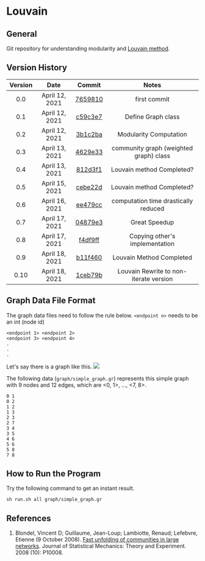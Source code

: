 # Louvain
## General
Git repository for understanding modularity and [Louvain method](https://iopscience.iop.org/article/10.1088/1742-5468/2008/10/P10008/pdf).

## Version History
| Version | Date  | Commit | Notes |
| :-----: | :-: | :-: | :-: |
| 0.0 | April 12, 2021 | [7659810](https://github.com/TeraokaKanekoLab/Louvain/commit/7659810596ec8fe5948b348248d064a4819eda45) | first commit |
| 0.1 | April 12, 2021 | [c59c3e7](https://github.com/TeraokaKanekoLab/Louvain/commit/c59c3e7970defa79c3a035842f22f6f6da8ec7e0) | Define Graph class |
| 0.2 | April 12, 2021 | [3b1c2ba](https://github.com/TeraokaKanekoLab/Louvain/commit/3b1c2baafef4cdbb1f4f6123dea035d472898e85) | Modularity Computation |
| 0.3 | April 13, 2021 | [4629e33](https://github.com/TeraokaKanekoLab/Louvain/commit/4629e3320bfe7ae768b0f3f61116ee307c5943b7) | community graph (weighted graph) class |
| 0.4 | April 13, 2021 | [812d3f1](https://github.com/TeraokaKanekoLab/Louvain/commit/812d3f1f0c908d5c9fc5686db1f83a6117f41a69) | Louvain method Completed? |
| 0.5 | April 15, 2021 | [cebe22d](https://github.com/TeraokaKanekoLab/Louvain/commit/cebe22dbe515b2ce28a9142a0d6dd41f1221fc97) | Louvain method Completed? |
| 0.6 | April 16, 2021 | [ee479cc](https://github.com/TeraokaKanekoLab/Louvain/commit/ee479cc5f1aba0528401c5517992b2f1e59fd3ff) | computation time drastically reduced |
| 0.7 | April 17, 2021 | [04879e3](https://github.com/TeraokaKanekoLab/Louvain/commit/04879e3cde5988c97afab50e5fe457e4b38c56ce) | Great Speedup |
| 0.8 | April 17, 2021 | [f4df9ff](https://github.com/TeraokaKanekoLab/Louvain/commit/f4df9ff5735e90f6b6a69a85916a6ff2b22a7beb) | Copying other's implementation |
| 0.9 | April 18, 2021 | [b11f460](https://github.com/TeraokaKanekoLab/Louvain/commit/b11f4608b5cecd1ae36400711caa6de872d5ef5a) | Louvain Method Completed |
| 0.10 | April 18, 2021 | [1ceb79b](https://github.com/TeraokaKanekoLab/Louvain/commit/1ceb79bc6a6b624395f5f478780ec06e7da43296) | Louvain Rewrite to non-iterate version |

## Graph Data File Format
The graph data files need to follow the rule below. `<endpoint n>` needs to be an int (node id)

```
<endpoint 1> <endpoint 2>
<endpoint 3> <endpoint 4>
.
.
.
```

Let's say there is a graph like this.
![](https://i.ibb.co/g6F8pfv/images-dragged.jpg)

The following data (`graph/simple_graph.gr`) represents this simple graph with 9 nodes and 12 edges, which are <0, 1>, ..., <7, 8>.

```
0 1
0 2
1 2
1 3
2 3
2 7
3 4
3 5
4 6
5 6
5 8
7 8
```

## How to Run the Program
Try the following command to get an instant result.

```
sh run.sh all graph/simple_graph.gr
```

## References
1. Blondel, Vincent D; Guillaume, Jean-Loup; Lambiotte, Renaud; Lefebvre, Etienne (9 October 2008). [Fast unfolding of communities in large networks](https://iopscience.iop.org/article/10.1088/1742-5468/2008/10/P10008/pdf). Journal of Statistical Mechanics: Theory and Experiment. 2008 (10): P10008.
